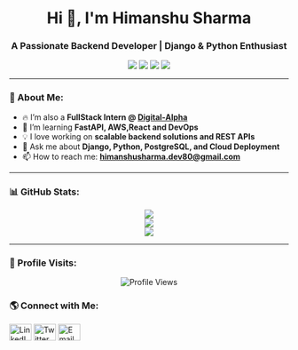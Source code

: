 <h1 align="center">Hi 👋, I'm Himanshu Sharma</h1>
<h3 align="center">A Passionate Backend Developer | Django & Python Enthusiast</h3>

<p align="center">
  <img src="https://img.shields.io/badge/Python-3776AB?style=for-the-badge&logo=python&logoColor=white"/>
  <img src="https://img.shields.io/badge/Django-092E20?style=for-the-badge&logo=django&logoColor=white"/>
  <img src="https://img.shields.io/badge/PostgreSQL-316192?style=for-the-badge&logo=postgresql&logoColor=white"/>
  <img src="https://img.shields.io/badge/AWS-FF9900?style=for-the-badge&logo=amazonaws&logoColor=white"/>
</p>

---

### 🚀 About Me:
- 🔥 I’m also a **FullStack Intern @ [Digital-Alpha](https://digital-alpha.com/)**  
- 🌱 I’m learning **FastAPI, AWS,React and DevOps**  
- 💡 I love working on **scalable backend solutions and REST APIs**  
- 💬 Ask me about **Django, Python, PostgreSQL, and Cloud Deployment**  
- 📫 How to reach me: **himanshusharma.dev80@gmail.com**  

---

### 📊 GitHub Stats:
<p align="center">
  <img src="https://github-readme-stats.vercel.app/api?username=himanshu-sharmav&show_icons=true&theme=tokyonight" />
  <br>
  <img src="https://github-readme-streak-stats.herokuapp.com?user=himanshu-sharmav&theme=tokyonight&hide_border=true" />
  <br>
  <img src="https://github-readme-stats.vercel.app/api/top-langs/?username=himanshu-sharmav&layout=compact&theme=tokyonight" />
</p>

---
### 👀 Profile Visits:
<p align="center">
  <img src="https://komarev.com/ghpvc/?username=himanshu-sharmav&label=Profile%20Views&color=0e75b6&style=flat-square" alt="Profile Views"/>
</p>


### 🌎 Connect with Me:
<p align="left">
<a href="https://www.linkedin.com/in/himanshu-sharmav/" target="blank"><img align="center" src="https://cdn.jsdelivr.net/npm/simple-icons@v3/icons/linkedin.svg" alt="LinkedIn" height="30" width="40" /></a>
<a href="https://twitter.com/himanshu_shv" target="blank"><img align="center" src="https://cdn.jsdelivr.net/npm/simple-icons@v3/icons/twitter.svg" alt="Twitter" height="30" width="40" /></a>
<a href="mailto:himanshu.sharmav@gmail.com" target="blank"><img align="center" src="https://cdn.jsdelivr.net/npm/simple-icons@v3/icons/gmail.svg" alt="Email" height="30" width="40" /></a>
</p>
